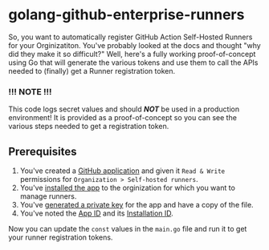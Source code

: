 # golang-github-enterprise-runners

So, you want to automatically register GitHub Action Self-Hosted Runners for your Orginizatiton. You've probably looked at the docs and thought "why did they make it so difficult?" Well, here's a fully working proof-of-concept using Go that will generate the various tokens and use them to call the APIs needed to (finally) get a Runner registration token. 

### !!! NOTE !!! 
This code logs secret values and should ***NOT*** be used in a production environment! It is provided as a proof-of-concept so you can see the various steps needed to get a registration token. 

## Prerequisites
1. You've created a [GitHub application](https://docs.github.com/en/developers/apps/building-github-apps/creating-a-github-app) and given it `Read & Write` permissions for `Organization > Self-hosted runners`. 
2. You've [installed the app](https://docs.github.com/en/enterprise-server@3.4/developers/apps/managing-github-apps/installing-github-apps) to the orginization for which you want to manage runners. 
3. You've [generated a private key](https://docs.github.com/en/developers/apps/building-github-apps/authenticating-with-github-apps#generating-a-private-key) for the app and have a copy of the file. 
4. You've noted the [App ID](https://docs.github.com/en/developers/apps/building-github-apps/authenticating-with-github-apps#authenticating-as-a-github-app) and its [Installation ID](https://docs.github.com/en/rest/orgs/orgs#list-app-installations-for-an-organization). 

Now you can update the `const` values in the `main.go` file and run it to get your runner registration tokens. 
